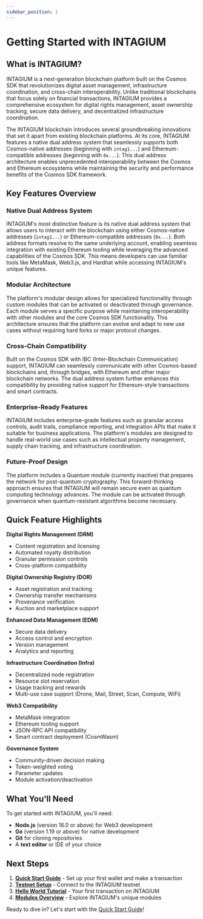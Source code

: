 ```yaml
---
sidebar_position: 1
---
```


# Getting Started with INTAGIUM

## What is INTAGIUM?

INTAGIUM is a next-generation blockchain platform built on the Cosmos SDK that revolutionizes digital asset management, infrastructure coordination, and cross-chain interoperability. Unlike traditional blockchains that focus solely on financial transactions, INTAGIUM provides a comprehensive ecosystem for digital rights management, asset ownership tracking, secure data delivery, and decentralized infrastructure coordination.

The INTAGIUM blockchain introduces several groundbreaking innovations that set it apart from existing blockchain platforms. At its core, INTAGIUM features a native dual address system that seamlessly supports both Cosmos-native addresses (beginning with `intag1...`) and Ethereum-compatible addresses (beginning with `0x...`). This dual address architecture enables unprecedented interoperability between the Cosmos and Ethereum ecosystems while maintaining the security and performance benefits of the Cosmos SDK framework.

## Key Features Overview

### Native Dual Address System
INTAGIUM's most distinctive feature is its native dual address system that allows users to interact with the blockchain using either Cosmos-native addresses (`intag1...`) or Ethereum-compatible addresses (`0x...`). Both address formats resolve to the same underlying account, enabling seamless integration with existing Ethereum tooling while leveraging the advanced capabilities of the Cosmos SDK. This means developers can use familiar tools like MetaMask, Web3.js, and Hardhat while accessing INTAGIUM's unique features.

### Modular Architecture
The platform's modular design allows for specialized functionality through custom modules that can be activated or deactivated through governance. Each module serves a specific purpose while maintaining interoperability with other modules and the core Cosmos SDK functionality. This architecture ensures that the platform can evolve and adapt to new use cases without requiring hard forks or major protocol changes.

### Cross-Chain Compatibility
Built on the Cosmos SDK with IBC (Inter-Blockchain Communication) support, INTAGIUM can seamlessly communicate with other Cosmos-based blockchains and, through bridges, with Ethereum and other major blockchain networks. The dual address system further enhances this compatibility by providing native support for Ethereum-style transactions and smart contracts.

### Enterprise-Ready Features
INTAGIUM includes enterprise-grade features such as granular access controls, audit trails, compliance reporting, and integration APIs that make it suitable for business applications. The platform's modules are designed to handle real-world use cases such as intellectual property management, supply chain tracking, and infrastructure coordination.

### Future-Proof Design
The platform includes a Quantum module (currently inactive) that prepares the network for post-quantum cryptography. This forward-thinking approach ensures that INTAGIUM will remain secure even as quantum computing technology advances. The module can be activated through governance when quantum-resistant algorithms become necessary.

## Quick Feature Highlights

**Digital Rights Management (DRM)**
- Content registration and licensing
- Automated royalty distribution
- Granular permission controls
- Cross-platform compatibility

**Digital Ownership Registry (DOR)**
- Asset registration and tracking
- Ownership transfer mechanisms
- Provenance verification
- Auction and marketplace support

**Enhanced Data Management (EDM)**
- Secure data delivery
- Access control and encryption
- Version management
- Analytics and reporting

**Infrastructure Coordination (Infra)**
- Decentralized node registration
- Resource slot reservation
- Usage tracking and rewards
- Multi-use case support (Drone, Mail, Street, Scan, Compute, WiFi)

**Web3 Compatibility**
- MetaMask integration
- Ethereum tooling support
- JSON-RPC API compatibility
- Smart contract deployment (CosmWasm)

**Governance System**
- Community-driven decision making
- Token-weighted voting
- Parameter updates
- Module activation/deactivation

## What You'll Need

To get started with INTAGIUM, you'll need:

- **Node.js** (version 16.0 or above) for Web3 development
- **Go** (version 1.19 or above) for native development
- **Git** for cloning repositories
- A **text editor** or IDE of your choice

## Next Steps

1. **[Quick Start Guide](/getting-started/quick-start)** - Set up your first wallet and make a transaction
2. **[Testnet Setup](/getting-started/testnet-setup)** - Connect to the INTAGIUM testnet
3. **[Hello World Tutorial](/getting-started/hello-world)** - Your first transaction on INTAGIUM
4. **[Modules Overview](/modules/overview)** - Explore INTAGIUM's unique modules

Ready to dive in? Let's start with the [Quick Start Guide](/getting-started/quick-start)!

